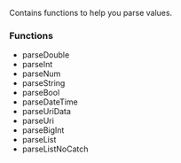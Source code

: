 Contains functions to help you parse values.

### Functions

* parseDouble
* parseInt
* parseNum
* parseString
* parseBool
* parseDateTime
* parseUriData
* parseUri
* parseBigInt
* parseList
* parseListNoCatch